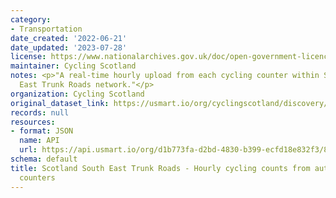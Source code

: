 ```yaml
---
category:
- Transportation
date_created: '2022-06-21'
date_updated: '2023-07-28'
license: https://www.nationalarchives.gov.uk/doc/open-government-licence/version/3/
maintainer: Cycling Scotland
notes: <p>"A real-time hourly upload from each cycling counter within Scotland's South
  East Trunk Roads network."</p>
organization: Cycling Scotland
original_dataset_link: https://usmart.io/org/cyclingscotland/discovery/discovery-view-detail/4e329609-94e9-43b5-a221-be989390a391
records: null
resources:
- format: JSON
  name: API
  url: https://api.usmart.io/org/d1b773fa-d2bd-4830-b399-ecfd18e832f3/85792890-4026-4282-a146-ff71f9470efc/1/urql
schema: default
title: Scotland South East Trunk Roads - Hourly cycling counts from automatic cycling
  counters
---
```

